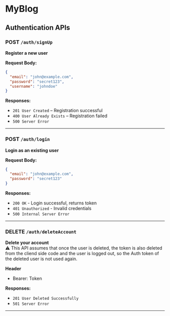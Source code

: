 # MyBlog

## Authentication APIs

### POST `/auth/signUp`
**Register a new user**

**Request Body:**
```json
{
  "email": "john@example.com",
  "password": "secret123",
  "username": "johndoe"
}
```

**Responses:**
- `201 User Created` – Registration successful
- `400 User Already Exists` – Registration failed
- `500 Server Error`

---

### POST `/auth/login`
**Login as an existing user**

**Request Body:**
```json
{
  "email": "john@example.com",
  "password": "secret123"
}
```

**Responses:**
- `200 OK` - Login successful, returns token
- `401 Unauthorized` - Invalid credentials
- `500 Internal Server Error`

---


### DELETE `/auth/deleteAccount`
**Delete your account**  
⚠️ This API assumes that once the user is deleted, the token is also deleted from the cliend side code and the user is logged out, so the Auth token of the deleted user is not used again.

**Header**
- Bearer: Token

**Responses:**
- `201 User Deleted Successfully`
- `501 Server Error`

---

